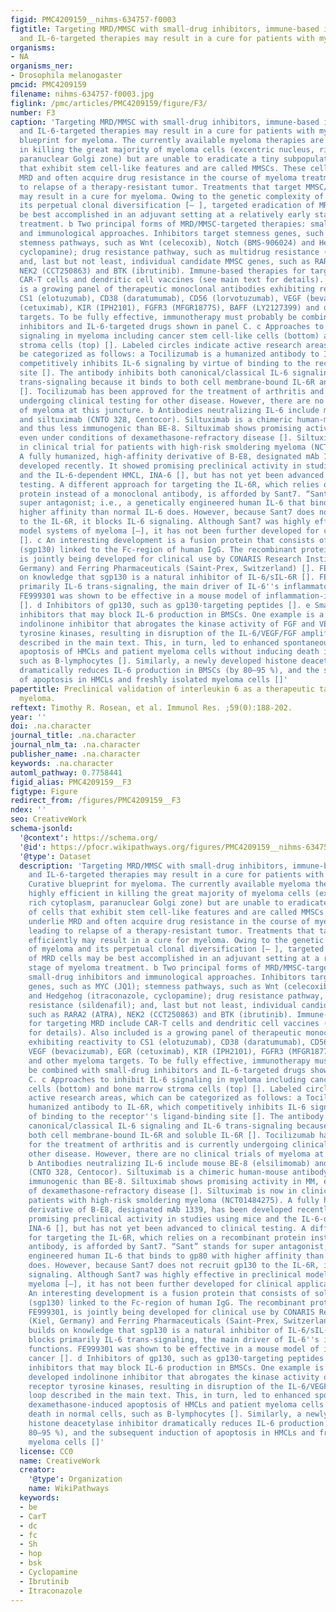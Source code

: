 ```yaml
---
figid: PMC4209159__nihms-634757-f0003
figtitle: Targeting MRD/MMSC with small-drug inhibitors, immune-based interventions
  and IL-6-targeted therapies may result in a cure for patients with myeloma
organisms:
- NA
organisms_ner:
- Drosophila melanogaster
pmcid: PMC4209159
filename: nihms-634757-f0003.jpg
figlink: /pmc/articles/PMC4209159/figure/F3/
number: F3
caption: 'Targeting MRD/MMSC with small-drug inhibitors, immune-based interventions
  and IL-6-targeted therapies may result in a cure for patients with myeloma. a Curative
  blueprint for myeloma. The currently available myeloma therapies are highly efficient
  in killing the great majority of myeloma cells (excentric nucleus, rich cytoplasm,
  paranuclear Golgi zone) but are unable to eradicate a tiny subpopulation of cells
  that exhibit stem cell-like features and are called MMSCs. These cells underlie
  MRD and often acquire drug resistance in the course of myeloma treatment, leading
  to relapse of a therapy-resistant tumor. Treatments that target MMSC/MRD efficiently
  may result in a cure for myeloma. Owing to the genetic complexity of myeloma and
  its perpetual clonal diversification [– ], targeted eradication of MRD cells may
  be best accomplished in an adjuvant setting at a relatively early stage of myeloma
  treatment. b Two principal forms of MRD/MMSC-targeted therapies: small-drug inhibitors
  and immunological approaches. Inhibitors target stemness genes, such as MYC (JQ1);
  stemness pathways, such as Wnt (celecoxib), Notch (BMS-906024) and Hedgehog (itraconazole,
  cyclopamine); drug resistance pathway, such as multidrug resistance (sildenafil);
  and, last but not least, individual candidate MMSC genes, such as RARA2 (ATRA),
  NEK2 (CCT250863) and BTK (ibrutinib). Immune-based therapies for targeting MRD include
  CAR-T cells and dendritic cell vaccines (see main text for details). Also included
  is a growing panel of therapeutic monoclonal antibodies exhibiting reactivity to
  CS1 (elotuzumab), CD38 (daratumumab), CD56 (lorvotuzumab), VEGF (bevacizumab), EGR
  (cetuximab), KIR (IPH2101), FGFR3 (MFGR1877S), BAFF (LY2127399) and other myeloma
  targets. To be fully effective, immunotherapy must probably be combined with small-drug
  inhibitors and IL-6-targeted drugs shown in panel C. c Approaches to inhibit IL-6
  signaling in myeloma including cancer stem cell-like cells (bottom) and bone marrow
  stroma cells (top) []. Labeled circles indicate active research areas, which can
  be categorized as follows: a Tocilizumab is a humanized antibody to IL-6R, which
  competitively inhibits IL-6 signaling by virtue of binding to the receptor''s ligand-binding
  site []. The antibody inhibits both canonical/classical IL-6 signaling and IL-6
  trans-signaling because it binds to both cell membrane-bound IL-6R and soluble IL-6R
  []. Tocilizumab has been approved for the treatment of arthritis and is currently
  undergoing clinical testing for other disease. However, there are no clinical trials
  of myeloma at this juncture. b Antibodies neutralizing IL-6 include mouse BE-8 (elsilimomab)
  and siltuximab (CNTO 328, Centocor). Siltuximab is a chimeric human-mouse antibody
  and thus less immunogenic than BE-8. Siltuximab shows promising activity in MM,
  even under conditions of dexamethasone-refractory disease []. Siltuximab is now
  in clinical trial for patients with high-risk smoldering myeloma (NCT01484275).
  A fully humanized, high-affinity derivative of B-E8, designated mAb 1339, has been
  developed recently. It showed promising preclinical activity in studies using mice
  and the IL-6-dependent HMCL, INA-6 [], but has not yet been advanced to clinical
  testing. A different approach for targeting the IL-6R, which relies on a recombinant
  protein instead of a monoclonal antibody, is afforded by Sant7. “Sant” stands for
  super antagonist; i.e., a genetically engineered human IL-6 that binds to gp80 with
  higher affinity than normal IL-6 does. However, because Sant7 does not recruit gp130
  to the IL-6R, it blocks IL-6 signaling. Although Sant7 was highly effective in preclinical
  model systems of myeloma [–], it has not been further developed for clinical applications
  []. c An interesting development is a fusion protein that consists of soluble gp130
  (sgp130) linked to the Fc-region of human IgG. The recombinant protein, dubbed FE999301,
  is jointly being developed for clinical use by CONARIS Research Institute (Kiel,
  Germany) and Ferring Pharmaceuticals (Saint-Prex, Switzerland) []. FE999301 builds
  on knowledge that sgp130 is a natural inhibitor of IL-6/sIL-6R []. FE999301 blocks
  primarily IL-6 trans-signaling, the main driver of IL-6''s inflammatory functions.
  FE999301 was shown to be effective in a mouse model of inflammation-induced cancer
  []. d Inhibitors of gp130, such as gp130-targeting peptides []. e Small-molecule
  inhibitors that may block IL-6 production in BMSCs. One example is a recently developed
  indolinone inhibitor that abrogates the kinase activity of FGF and VEGF receptor
  tyrosine kinases, resulting in disruption of the IL-6/VEGF/FGF amplification loop
  described in the main text. This, in turn, led to enhanced spontaneous and dexamethasone-induced
  apoptosis of HMCLs and patient myeloma cells without inducing death in normal cells,
  such as B-lymphocytes []. Similarly, a newly developed histone deacetylase inhibitor
  dramatically reduces IL-6 production in BMSCs (by 80–95 %), and the subsequent induction
  of apoptosis in HMCLs and freshly isolated myeloma cells []'
papertitle: Preclinical validation of interleukin 6 as a therapeutic target in multiple
  myeloma.
reftext: Timothy R. Rosean, et al. Immunol Res. ;59(0):188-202.
year: ''
doi: .na.character
journal_title: .na.character
journal_nlm_ta: .na.character
publisher_name: .na.character
keywords: .na.character
automl_pathway: 0.7758441
figid_alias: PMC4209159__F3
figtype: Figure
redirect_from: /figures/PMC4209159__F3
ndex: ''
seo: CreativeWork
schema-jsonld:
  '@context': https://schema.org/
  '@id': https://pfocr.wikipathways.org/figures/PMC4209159__nihms-634757-f0003.html
  '@type': Dataset
  description: 'Targeting MRD/MMSC with small-drug inhibitors, immune-based interventions
    and IL-6-targeted therapies may result in a cure for patients with myeloma. a
    Curative blueprint for myeloma. The currently available myeloma therapies are
    highly efficient in killing the great majority of myeloma cells (excentric nucleus,
    rich cytoplasm, paranuclear Golgi zone) but are unable to eradicate a tiny subpopulation
    of cells that exhibit stem cell-like features and are called MMSCs. These cells
    underlie MRD and often acquire drug resistance in the course of myeloma treatment,
    leading to relapse of a therapy-resistant tumor. Treatments that target MMSC/MRD
    efficiently may result in a cure for myeloma. Owing to the genetic complexity
    of myeloma and its perpetual clonal diversification [– ], targeted eradication
    of MRD cells may be best accomplished in an adjuvant setting at a relatively early
    stage of myeloma treatment. b Two principal forms of MRD/MMSC-targeted therapies:
    small-drug inhibitors and immunological approaches. Inhibitors target stemness
    genes, such as MYC (JQ1); stemness pathways, such as Wnt (celecoxib), Notch (BMS-906024)
    and Hedgehog (itraconazole, cyclopamine); drug resistance pathway, such as multidrug
    resistance (sildenafil); and, last but not least, individual candidate MMSC genes,
    such as RARA2 (ATRA), NEK2 (CCT250863) and BTK (ibrutinib). Immune-based therapies
    for targeting MRD include CAR-T cells and dendritic cell vaccines (see main text
    for details). Also included is a growing panel of therapeutic monoclonal antibodies
    exhibiting reactivity to CS1 (elotuzumab), CD38 (daratumumab), CD56 (lorvotuzumab),
    VEGF (bevacizumab), EGR (cetuximab), KIR (IPH2101), FGFR3 (MFGR1877S), BAFF (LY2127399)
    and other myeloma targets. To be fully effective, immunotherapy must probably
    be combined with small-drug inhibitors and IL-6-targeted drugs shown in panel
    C. c Approaches to inhibit IL-6 signaling in myeloma including cancer stem cell-like
    cells (bottom) and bone marrow stroma cells (top) []. Labeled circles indicate
    active research areas, which can be categorized as follows: a Tocilizumab is a
    humanized antibody to IL-6R, which competitively inhibits IL-6 signaling by virtue
    of binding to the receptor''s ligand-binding site []. The antibody inhibits both
    canonical/classical IL-6 signaling and IL-6 trans-signaling because it binds to
    both cell membrane-bound IL-6R and soluble IL-6R []. Tocilizumab has been approved
    for the treatment of arthritis and is currently undergoing clinical testing for
    other disease. However, there are no clinical trials of myeloma at this juncture.
    b Antibodies neutralizing IL-6 include mouse BE-8 (elsilimomab) and siltuximab
    (CNTO 328, Centocor). Siltuximab is a chimeric human-mouse antibody and thus less
    immunogenic than BE-8. Siltuximab shows promising activity in MM, even under conditions
    of dexamethasone-refractory disease []. Siltuximab is now in clinical trial for
    patients with high-risk smoldering myeloma (NCT01484275). A fully humanized, high-affinity
    derivative of B-E8, designated mAb 1339, has been developed recently. It showed
    promising preclinical activity in studies using mice and the IL-6-dependent HMCL,
    INA-6 [], but has not yet been advanced to clinical testing. A different approach
    for targeting the IL-6R, which relies on a recombinant protein instead of a monoclonal
    antibody, is afforded by Sant7. “Sant” stands for super antagonist; i.e., a genetically
    engineered human IL-6 that binds to gp80 with higher affinity than normal IL-6
    does. However, because Sant7 does not recruit gp130 to the IL-6R, it blocks IL-6
    signaling. Although Sant7 was highly effective in preclinical model systems of
    myeloma [–], it has not been further developed for clinical applications []. c
    An interesting development is a fusion protein that consists of soluble gp130
    (sgp130) linked to the Fc-region of human IgG. The recombinant protein, dubbed
    FE999301, is jointly being developed for clinical use by CONARIS Research Institute
    (Kiel, Germany) and Ferring Pharmaceuticals (Saint-Prex, Switzerland) []. FE999301
    builds on knowledge that sgp130 is a natural inhibitor of IL-6/sIL-6R []. FE999301
    blocks primarily IL-6 trans-signaling, the main driver of IL-6''s inflammatory
    functions. FE999301 was shown to be effective in a mouse model of inflammation-induced
    cancer []. d Inhibitors of gp130, such as gp130-targeting peptides []. e Small-molecule
    inhibitors that may block IL-6 production in BMSCs. One example is a recently
    developed indolinone inhibitor that abrogates the kinase activity of FGF and VEGF
    receptor tyrosine kinases, resulting in disruption of the IL-6/VEGF/FGF amplification
    loop described in the main text. This, in turn, led to enhanced spontaneous and
    dexamethasone-induced apoptosis of HMCLs and patient myeloma cells without inducing
    death in normal cells, such as B-lymphocytes []. Similarly, a newly developed
    histone deacetylase inhibitor dramatically reduces IL-6 production in BMSCs (by
    80–95 %), and the subsequent induction of apoptosis in HMCLs and freshly isolated
    myeloma cells []'
  license: CC0
  name: CreativeWork
  creator:
    '@type': Organization
    name: WikiPathways
  keywords:
  - be
  - CarT
  - dc
  - fc
  - Sh
  - hop
  - bsk
  - Cyclopamine
  - Ibrutinib
  - Itraconazole
---
```

